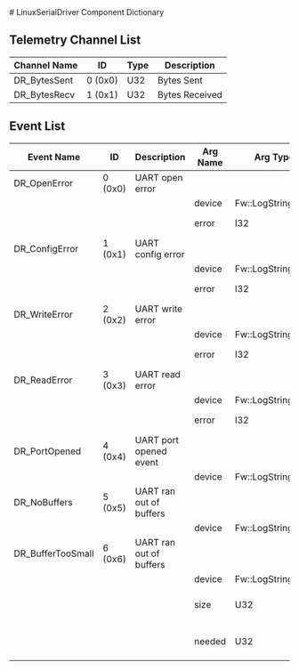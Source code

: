 <title>LinuxSerialDriver Component Dictionary</title>
# LinuxSerialDriver Component Dictionary


## Telemetry Channel List

|Channel Name|ID|Type|Description|
|---|---|---|---|
|DR_BytesSent|0 (0x0)|U32|Bytes Sent|
|DR_BytesRecv|1 (0x1)|U32|Bytes Received|

## Event List

|Event Name|ID|Description|Arg Name|Arg Type|Arg Size|Description
|---|---|---|---|---|---|---|
|DR_OpenError|0 (0x0)|UART open error| | | | |
| | | |device|Fw::LogStringArg&|40|The device|
| | | |error|I32||The error code|
|DR_ConfigError|1 (0x1)|UART config error| | | | |
| | | |device|Fw::LogStringArg&|40|The device|
| | | |error|I32||The error code|
|DR_WriteError|2 (0x2)|UART write error| | | | |
| | | |device|Fw::LogStringArg&|40|The device|
| | | |error|I32||The error code|
|DR_ReadError|3 (0x3)|UART read error| | | | |
| | | |device|Fw::LogStringArg&|40|The device|
| | | |error|I32||The error code|
|DR_PortOpened|4 (0x4)|UART port opened event| | | | |
| | | |device|Fw::LogStringArg&|40|The device|
|DR_NoBuffers|5 (0x5)|UART ran out of buffers| | | | |
| | | |device|Fw::LogStringArg&|40|The device|
|DR_BufferTooSmall|6 (0x6)|UART ran out of buffers| | | | |
| | | |device|Fw::LogStringArg&|40|The device|
| | | |size|U32||The provided buffer size|
| | | |needed|U32||The buffer size needed|
